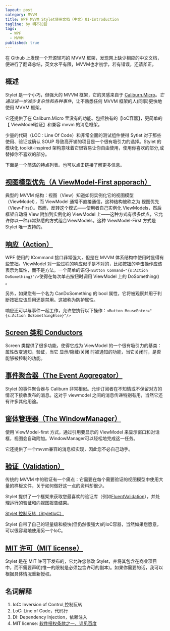 ```yaml
---
layout: post
category: MVVM
title: WPF MVVM Stylet使用文档（中文）01-Introduction
tagline: by 明不知昔
tags: 
  - WPF
  - MVVM
published: true
---
```


在 Github 上发现一个开源轻巧的 MVVM 框架，发现网上缺少相应的中文文档，便进行了翻译总结，英文水平有限，MVVM也才初学，若有错误，还请斧正。

<!--more-->

## 概述

Stylet 是一个小巧，但强大的 MVVM 框架，它的灵感来自于 [Caliburn.Micro](https://caliburnmicro.com/)。*它通过进一步减少复杂性和各种事件*，让不熟悉任何 MVVM 框架的人(同事)更快地使用 MVVM 框架。

它还提供了在 Caliburn.Micro 里没有的功能。包括独有的【IoC容器】，更简单的【 ViewModel验证】和兼容 mvvm 的消息框架。

少量的代码（LOC : Line Of Code）和非常全面的测试组件使得 Sytlet 对于那些使用、验证或确认 SOUP 导致高开销的项目是一个很有吸引力的选择。Stylet 的模块化 toolkit-inspired 架构意味着它很容易让你自由使用，使用你喜欢的部分,或替掉你不喜欢的部分。

下面是一个简洁的特点列表。也可以点击链接了解更多信息。



## [视图模型优先（A ViewModel-First apporach）](https://github.com/canton7/Stylet/wiki/ViewModel-First)

典型的 MVVM 结构：视图（View）知道如何实例化它的视图模型（ViewModel），而 ViewModel 通常不直接通信，这种结构被称之为 视图优先（View-First）。然而，反转这个模式——使用者自己实例化 ViewModels，然后框架自动将 View 附加到实例化的 ViewModel 上——这种方式有很多优点，它允许你以一种非常熟悉的方式组合ViewModels。这种 ViewModel-First 方式是 Stylet 唯一支持的。 



## [响应（Action）]()

WPF 使用的 ICommand 接口非常强大，但是在 MVVM 体系结构中使用时显得有些笨拙。ViewModel 对一些过程的响应似乎是不对的，比如按钮的单击操作应该表示为属性，而不是方法。一个简单的语句`<Button Command="{s:Action DoSomething}"/>`使得在每次单击按钮时调用 ViewModel 上的 DoSomething() 。

另外，如果您有一个名为 CanDoSomething 的 bool 属性，它将被观察并用于判断按钮应该启用还是禁用。这被称为防护属性。

响应还可以与事件一起工作，允许您执行以下操作：`<Button MouseEnter="{s:Action DoSomethingElse}"/>`



## [ Screen 类和 Conductors ](noctiflorous.gitee.io)

Screen 类提供了很多功能，使得它成为 ViewModel 的一个很有吸引力的基类：属性改变通知，验证，当它 显示/隐藏/关闭 时被通知的功能，当它关闭时，是否能够被控制的功能。



## [事件聚合器（The Event Aggregator）]()

Stylet 的事件聚合器与 Caliburn 非常相似。允许订阅者在不知情或不保留对方的情况下接收发布的消息。这对于 viewmodel 之间的消息传递特别有用，当然它还有许多其他用途。



## [窗体管理器（The WindowManager）]()

使用 ViewModel-first 方式，通过引用要显示的 ViewModel 来显示窗口和对话框，视图会自动附加。WindowManager可以轻松地完成这一任务。

它还提供了一个mvvm兼容的消息框实现，因此您不必自己动手。



## [验证（Validation）]()

传统的 MVVM 中的验证有一个痛点：它需要在每个需要验证的视图模型中使用大量的样板文件，关于如何做好这一点的资料却很少。

Stylet 提供了一个框架来获取您最喜欢的验证库（例如[FluentValidation](https://fluentvalidation.codeplex.com/)），并处理运行的验证和向视图报告结果。



[Stylet 控制反转（StyletIoC）]()

Stylet 自带了自己的轻量级和极快(但仍然很强大)的IoC容器，当然如果您愿意，可以很容易地使用另一个IoC。



## [MIT 许可（MIT license）]()

Stylet 是在 MIT 许可下发布的，它允许您修改 Stylet，并将其包含在商业项目中，而不需要声明(惟一的限制是必须包含许可的副本)。如果你需要的话，我可以根据具体情况重新授权。

## 名词解释

1. IoC: Inversion of Control,控制反转
2. LoC: Line of Code，代码行
3. DI: Dependency Injection，依赖注入
4. MIT license: [软件授权条款之一，详见百度](https://baike.baidu.com/item/MIT%E8%AE%B8%E5%8F%AF%E8%AF%81/6671281?fr=aladdin)